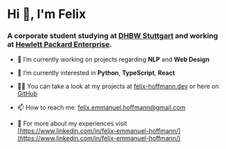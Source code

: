 <h1 align="left">Hi 👋, I'm Felix</h1>
<h3 align="left">
  A corporate student studying at <a href="https://www.dhbw-stuttgart.de/" target="blank">DHBW Stuttgart</a> and working
  at <a href="https://www.hpe.com/us/en/home.html" target="blank">Hewlett Packard Enterprise</a>.
</h3>

- 🔭 I’m currently working on projects regarding **NLP** and **Web Design**

- 🌱 I’m currently interested in **Python**, **TypeScript**, **React**

- 👨‍💻 You can take a look at my projects at [felix-hoffmann.dev](https://felix-hoffmann.dev/) or here on [GitHub](https://github.com/felixhoffmnn)

- 📫 How to reach me: felix.emmanuel.hoffmann@gmail.com

- 📄 For more about my experiences visit [https://www.linkedin.com/in/felix-emmanuel-hoffmann/](https://www.linkedin.com/in/felix-emmanuel-hoffmann/)

